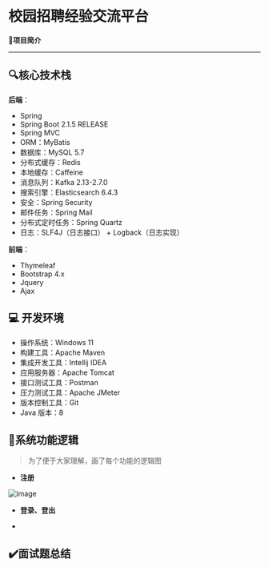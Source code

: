# 校园招聘经验交流平台

📌**项目简介**

> 
---

## 🔍核心技术栈

**后端**：

- Spring
- Spring Boot 2.1.5 RELEASE
- Spring MVC
- ORM：MyBatis
- 数据库：MySQL 5.7
- 分布式缓存：Redis
- 本地缓存：Caffeine
- 消息队列：Kafka 2.13-2.7.0
- 搜索引擎：Elasticsearch 6.4.3
- 安全：Spring Security
- 邮件任务：Spring Mail
- 分布式定时任务：Spring Quartz
- 日志：SLF4J（日志接口） + Logback（日志实现）

**前端**：

- Thymeleaf
- Bootstrap 4.x
- Jquery
- Ajax

## 💻 开发环境

- 操作系统：Windows 11
- 构建工具：Apache Maven
- 集成开发工具：Intellij IDEA
- 应用服务器：Apache Tomcat
- 接口测试工具：Postman
- 压力测试工具：Apache JMeter
- 版本控制工具：Git
- Java 版本：8

## 🧷系统功能逻辑
> 为了便于大家理解，画了每个功能的逻辑图
- **注册**

![image](https://user-images.githubusercontent.com/72082506/227728468-01e3017e-526a-4aae-a6fa-0879361e80ca.png)

- **登录、登出**


- 



## ✔️面试题总结

